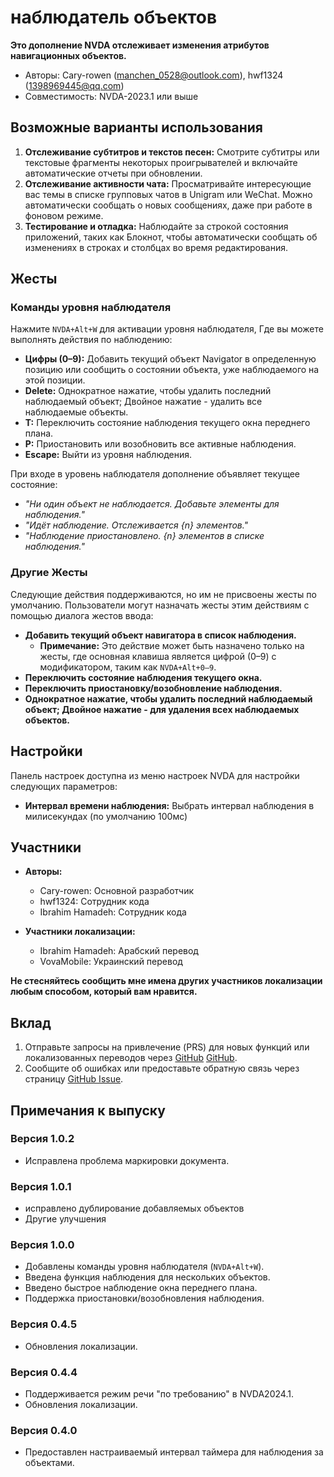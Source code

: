 # наблюдатель объектов

**Это дополнение NVDA отслеживает изменения атрибутов навигационных объектов.**

* Авторы: Cary-rowen (<manchen_0528@outlook.com>), hwf1324 (<1398969445@qq.com>)
* Совместимость: NVDA-2023.1 или выше

## Возможные варианты использования

1. **Отслеживание субтитров и текстов песен:**
   Смотрите субтитры или текстовые фрагменты некоторых проигрывателей и включайте автоматические отчеты при обновлении.
2. **Отслеживание активности чата:**
   Просматривайте интересующие вас темы в списке групповых чатов в Unigram или WeChat. Можно автоматически сообщать о новых сообщениях, даже при работе в фоновом режиме.
3. **Тестирование и отладка:**
   Наблюдайте за строкой состояния приложений, таких как Блокнот, чтобы автоматически сообщать об изменениях в строках и столбцах во время редактирования.

## Жесты

### Команды уровня наблюдателя

Нажмите `NVDA+Alt+W` для активации уровня наблюдателя, Где вы можете выполнять действия по наблюдению:

- **Цифры (0–9):** Добавить текущий объект Navigator в определенную позицию или сообщить о состоянии объекта, уже наблюдаемого на этой позиции.
- **Delete:** Однократное нажатие, чтобы удалить последний наблюдаемый объект; Двойное нажатие - удалить все наблюдаемые объекты.
- **T:** Переключить состояние наблюдения текущего окна переднего плана.
- **P:** Приостановить или возобновить все активные наблюдения.
- **Escape:** Выйти из уровня наблюдения.

При входе в уровень наблюдателя дополнение объявляет текущее состояние:

- *"Ни один объект не наблюдается. Добавьте элементы для наблюдения."*
- *"Идёт наблюдение. Отслеживается {n} элементов."*
- *"Наблюдение приостановлено. {n} элементов в списке наблюдения."*

### Другие Жесты

Следующие действия поддерживаются, но им не присвоены жесты по умолчанию. Пользователи могут назначать жесты этим действиям с помощью диалога жестов ввода:

- **Добавить текущий объект навигатора в список наблюдения.**
  - **Примечание:** Это действие может быть назначено только на жесты, где основная клавиша является цифрой (0–9) с модификатором, таким как `NVDA+Alt+0–9`.
- **Переключить состояние наблюдения текущего окна.**
- **Переключить приостановку/возобновление наблюдения.**
- **Однократное нажатие, чтобы удалить последний наблюдаемый объект; Двойное нажатие - для удаления всех наблюдаемых объектов.**

## Настройки

Панель настроек доступна из меню настроек NVDA для настройки следующих параметров:

- **Интервал времени наблюдения:** Выбрать интервал наблюдения в милисекундах (по умолчанию 100мс)

## Участники

- **Авторы:**
  - Cary-rowen: Основной разработчик
  - hwf1324: Сотрудник кода
  - Ibrahim Hamadeh: Сотрудник кода

- **Участники локализации:**
  - Ibrahim Hamadeh: Арабский перевод
  - VovaMobile: Украинский перевод

**Не стесняйтесь сообщить мне имена других участников локализации любым способом, который вам нравится.**

## Вклад

1. Отправьте запросы на привлечение (PRS) для новых функций или локализованных переводов через [GitHub] [GitHub].
2. Сообщите об ошибках или предоставьте обратную связь через страницу [GitHub Issue][GitHubIssue].

## Примечания к выпуску
### Версия 1.0.2
- Исправлена проблема маркировки документа.

### Версия 1.0.1
- исправлено дублирование добавляемых объектов
- Другие улучшения

### Версия 1.0.0
- Добавлены команды уровня наблюдателя (`NVDA+Alt+W`).
- Введена функция наблюдения для нескольких объектов.
- Введено быстрое наблюдение окна переднего плана.
- Поддержка приостановки/возобновления наблюдения.

### Версия 0.4.5
- Обновления локализации.

### Версия 0.4.4
- Поддерживается режим речи "по требованию" в NVDA2024.1.
- Обновления локализации.

### Версия 0.4.0
- Предоставлен настраиваемый интервал таймера для наблюдения за объектами.

[GitHub]: https://github.com/cary-rowen/objWatcher
[GitHubIssue]: https://github.com/cary-rowen/objWatcher/issues
